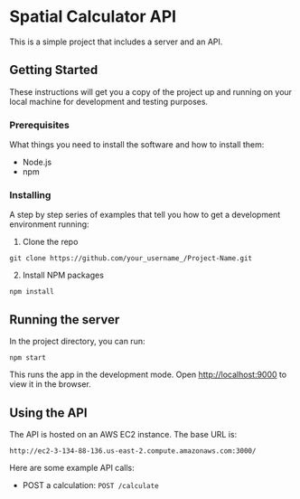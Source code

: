 # Spatial Calculator API

This is a simple project that includes a server and an API.

## Getting Started

These instructions will get you a copy of the project up and running on your local machine for development and testing purposes.

### Prerequisites

What things you need to install the software and how to install them:

- Node.js
- npm

### Installing

A step by step series of examples that tell you how to get a development environment running:

1. Clone the repo

```git clone https://github.com/your_username_/Project-Name.git```

2. Install NPM packages

```npm install```

## Running the server

In the project directory, you can run:

```npm start```

This runs the app in the development mode. Open [http://localhost:9000](http://localhost:9000) to view it in the browser.

## Using the API

The API is hosted on an AWS EC2 instance. The base URL is:
    
```http://ec2-3-134-88-136.us-east-2.compute.amazonaws.com:3000/```

Here are some example API calls:

- POST a calculation: `POST /calculate`
